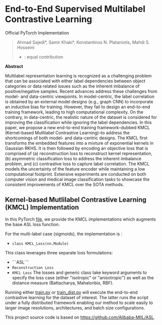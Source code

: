 # End-to-End Supervised Multilabel Contrastive Learning

Official PyTorch Implementation

> Ahmad Sajedi*, Samir Khaki*, Konstantinos N. Plataniotis, Mahdi S. Hosseini
> * : equal contribution

**Abstract**

Multilabel representation learning is recognized as a challenging problem that can be associated with either label dependencies between object categories or data related issues such as the inherent imbalance of positive/negative samples. Recent advances address these challenges from model- and data-centric viewpoints. In model-centric, the label correlation is obtained by an external model designs (e.g., graph CNN) to incorporate an inductive bias for training. However, they fail to design an end-to-end training framework, leading to high computational complexity. On the contrary, in data-centric, the realistic nature of the dataset is considered for improving the classification while ignoring the label dependencies. In this paper, we propose a new end-to-end training framework–dubbed KMCL (Kernel-based Mutlilabel Contrastive Learning)–to address the shortcomings of both model- and data-centric designs. The KMCL first transforms the embedded features into a mixture of exponential kernels in Gaussian RKHS. It is then followed by encoding an objective loss that is comprised of (a) reconstruction loss to reconstruct kernel representation, (b) asymmetric classification loss to address the inherent imbalance problem, and (c) contrastive loss to capture label correlation. The KMCL models the uncertainty of the feature encoder while maintaining a low computational footprint. Extensive experiments are conducted on both computer vision and medical image classification tasks to showcase the consistent improvements of KMCL over the SOTA methods.


## Kernel-based Mutlilabel Contrastive Learning (KMCL) Implementation
In this PyTorch [file](\src\loss_functions\losses.py), we provide 
the KMCL implementations which augments the base ASL loss function. 

For the multi-label case (sigmoids), the implementation is : 
- ```class KMCL_Loss(nn.Module)```

This class leverages three separate loss formulations:
- ```ASL``'
- ```Reconstruction Loss```
- ```KMCL Loss```
The losses and generic class take keyword arguments to specify the loss case (either "isotropic" or "anisotropic") as well as the distance measure (Battacharya, Mahalonbis, RBF).


Running either [train.py](\train.py) or [train_dist.py](\train_dist.py) will execute the end-to-end contrastive learning for the dataset of interest. The latter runs the script under a fully distributed framework enabling our method to scale easily to larger image resolutions, architectures, and batch size configurations.

This project source code is based on https://github.com/Alibaba-MIIL/ASL.
